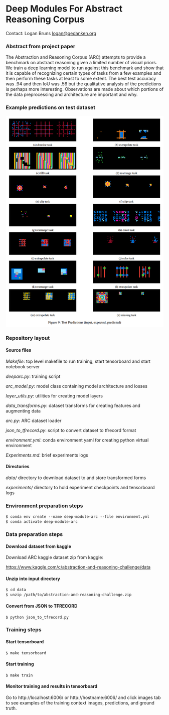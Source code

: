 # Deep Modules For Abstract Reasoning Corpus
Contact: Logan Bruns <logan@gedanken.org>

### Abstract from project paper
The Abstraction and Reasoning Corpus (ARC) attempts to provide a
benchmark on abstract reasoning given a limited number of visual
priors. We train a deep learning model to run against this benchmark
and show that it is capable of recognizing certain types of tasks
from a few examples and then perform these tasks at least to some
extent. The best test accuracy was .94 and then IoU was .56 but the
qualitative analysis of the predictions is perhaps more
interesting. Observations are made about which portions of the data
preprocessing and architecture are important and why.

### Example predictions on test dataset

<img src="images/test_predictions.png" alt="Loss" width="640">

### Repository layout

#### Source files

_Makefile_: top level makefile to run training, start tensorboard and start notebook server

_deeparc.py_: training script

_arc\_model.py_: model class containing model architecture and losses

_layer\_utils.py_: utilities for creating model layers

_data\_transforms.py_: dataset transforms for creating features and augmenting data

_arc.py_: ARC dataset loader

_json\_to\_tfrecord.py_: script to convert dataset to tfrecord format

_environment.yml_: conda environment yaml for creating python virtual environment

_Experiments.md_: brief experiments logs

#### Directories

_data/_ directory to download dataset to and store transformed forms

_experiments/_ directory to hold experiment checkpoints and tensorboard logs

### Environment preparation steps

```
$ conda env create --name deep-module-arc --file environment.yml
$ conda activate deep-module-arc
```

### Data preparation steps

#### Download dataset from kaggle
Download ARC kaggle dataset zip from kaggle:

https://www.kaggle.com/c/abstraction-and-reasoning-challenge/data

#### Unzip into input directory

```
$ cd data
$ unzip /path/to/abstraction-and-reasoning-challenge.zip 
```

#### Convert from JSON to TFRECORD

```
$ python json_to_tfrecord.py
```

### Training steps

#### Start tensorboard

```
$ make tensorboard
```

#### Start training

```
$ make train
```

#### Monitor training and results in tensorboard

Go to http://localhost:6006/ or http://hostname:6006/ and click images
tab to see examples of the training context images, predictions, and
ground truth.
